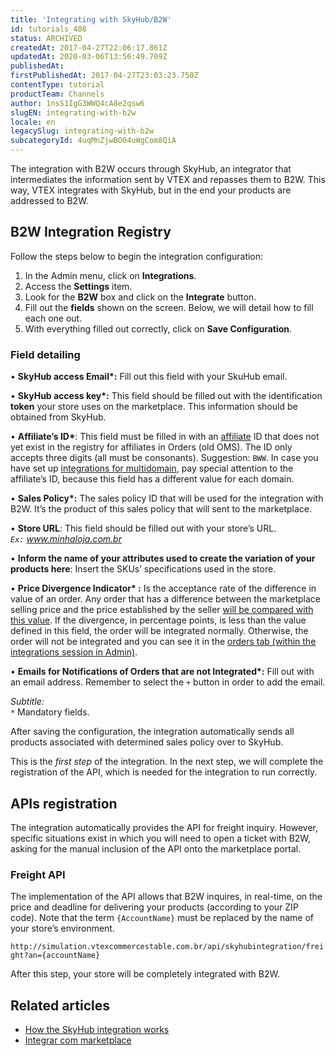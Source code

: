 ```yaml
---
title: 'Integrating with SkyHub/B2W'
id: tutorials_408
status: ARCHIVED
createdAt: 2017-04-27T22:06:17.861Z
updatedAt: 2020-03-06T13:56:49.709Z
publishedAt: 
firstPublishedAt: 2017-04-27T23:03:23.750Z
contentType: tutorial
productTeam: Channels
author: 1nsS1IgG3WWQ4cA8e2qsw6
slugEN: integrating-with-b2w
locale: en
legacySlug: integrating-with-b2w
subcategoryId: 4uqMnZjwBO04uWgCom8QiA
---
```


The integration with B2W occurs through SkyHub, an integrator that intermediates the information sent by VTEX and repasses them to B2W. This way, VTEX integrates with SkyHub, but in the end your products are addressed to B2W.


## B2W Integration Registry
Follow the steps below to begin the integration configuration:

1.	In the Admin menu, click on __Integrations__.
2.	Access the __Settings__ item.
3.	Look for the __B2W__ box and click on the __Integrate__ button.
4.	Fill out the __fields__ shown on the screen. Below, we will detail how to fill each one out. 
5.	With everything filled out correctly, click on __Save Configuration__.

### Field detailing
&bull; __SkyHub access Email*:__ Fill out this field with your SkuHub email.

&bull; __SkyHub access key*:__ This field should be filled out with the identification __token__ your store uses on the marketplace. This information should be obtained from SkyHub.

&bull; __Affiliate’s ID*__: This field must be filled in with an [affiliate](/en/faq/what-is-affiliate) ID that does not yet exist in the registry for affiliates in Orders (old OMS). The ID only accepts three digits (all must be consonants). Suggestion: `BWW`. In case you have set up [integrations for multidomain](/en/tutorial/creating-multi-store-multi-domain), pay special attention to the affiliate’s ID, because this field has a different value for each domain. 

&bull; __Sales Policy*:__ The sales policy ID  that will be used for the integration with B2W. It’s the product of this sales policy that will sent to the marketplace. 

&bull; __Store URL__: This field should be filled out with your store’s URL.
<br />_`Ex:` www.minhaloja.com.br_

&bull; __Inform the name of your attributes used to create the variation of your products here__: Insert the SKUs’ specifications used in the store.

&bull; __Price Divergence Indicator* :__ Is the acceptance rate of the difference in value of an order. Any order that has a difference between the marketplace selling price and the price established by the seller [will be compared with this value](/en/faq/why-was-the-order-closed-with-the-wrong-price). If the divergence, in percentage points, is less than the value defined in this field, the order will be integrated normally. Otherwise, the order will not be integrated and you can see it in the [orders tab (within the integrations session in Admin)](/en/tutorial/checking-integrations-in-bridge).

&bull; __Emails for Notifications of Orders that are not Integrated*:__ Fill out with an email address. Remember to select the `+` button in order to add the email. 

_Subtitle:_<br />
`*` Mandatory fields.<br />

After saving the configuration, the integration automatically sends all products associated with determined sales policy over to SkyHub.

This is the _first step_ of the integration. In the next step, we will complete the registration of the API, which is needed for the integration to run correctly. 


## APIs registration
The integration automatically provides the API for freight inquiry. However, specific situations exist in which you will need to open a ticket with B2W, asking for the manual inclusion of the API onto the marketplace portal. 

### Freight API 
The implementation of the API allows that B2W inquires, in real-time, on the price and deadline for delivering your products (according to your ZIP code). Note that the term `{AccountName}` must be replaced by the name of your store’s environment. 

`http://simulation.vtexcommercestable.com.br/api/skyhubintegration/freight?an={accountName}`


After this step, your store will be completely integrated with B2W.



## Related articles
- [How the SkyHub integration works](/en/tutorial/how-the-skyhub-integration-works)
- [Integrar com marketplace](/en/tutorial/integrating-with-marketplace)

